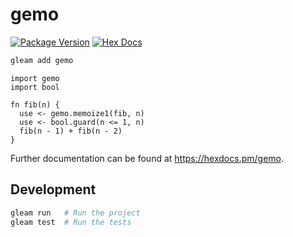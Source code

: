 # gemo

[![Package Version](https://img.shields.io/hexpm/v/gemo)](https://hex.pm/packages/gemo)
[![Hex Docs](https://img.shields.io/badge/hex-docs-ffaff3)](https://hexdocs.pm/gemo/)

```sh
gleam add gemo
```
```gleam
import gemo
import bool

fn fib(n) {
  use <- gemo.memoize1(fib, n)
  use <- bool.guard(n <= 1, n)
  fib(n - 1) + fib(n - 2)
}
```

Further documentation can be found at <https://hexdocs.pm/gemo>.

## Development

```sh
gleam run   # Run the project
gleam test  # Run the tests
```

